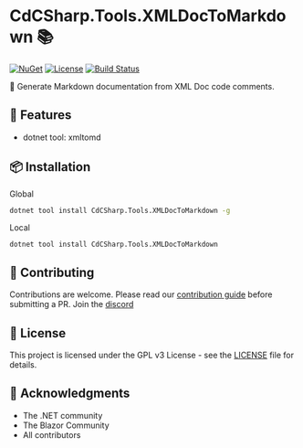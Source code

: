 # CdCSharp.Tools.XMLDocToMarkdown 📚

[![NuGet](https://img.shields.io/nuget/v/CdCSharp.Tools.XMLDocToMarkdown.svg)](https://www.nuget.org/packages/CdCSharp.Tools.XMLDocToMarkdown)
[![License](https://img.shields.io/github/license/smaicas/CdCSharp.Tools.XMLDocToMarkdown)](LICENSE)
[![Build Status](https://img.shields.io/github/actions/workflow/status/smaicas/CdCSharp.Tools.XMLDocToMarkdown/dotnet.yml?branch=<BRANCH>)](https://github.com/smaicas/CdCSharp.Tools.XMLDocToMarkdown/actions/workflows/dotnet.yml)

🚀 Generate Markdown documentation from XML Doc code comments.

## 🌟 Features

- dotnet tool: xmltomd

## 📦 Installation

Global
```bash
dotnet tool install CdCSharp.Tools.XMLDocToMarkdown -g
```

Local
```
dotnet tool install CdCSharp.Tools.XMLDocToMarkdown
```


## 🤝 Contributing

Contributions are welcome. Please read our [contribution guide](https://github.com/smaicas/CdCSharp.Tools.XMLDocToMarkdown/blob/master/CONTRIBUTE.md) before submitting a PR.
Join the [discord](https://discord.gg/MpUfe7zD)

## 📄 License

This project is licensed under the GPL v3 License - see the [LICENSE](https://github.com/smaicas/CdCSharp.Tools.XMLDocToMarkdown/blob/master/LICENSE) file for details.

## 🙏 Acknowledgments

- The .NET community
- The Blazor Community
- All contributors
